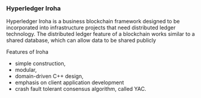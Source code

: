 
### Hyperledger Iroha

Hyperledger Iroha is a business blockchain framework designed to be incorporated into infrastructure projects that need distributed ledger technology. The distributed ledger feature of a blockchain works similar to a shared database, which can allow data to be shared publicly

Features of Iroha


- simple construction, 
- modular, 
- domain-driven C++ design, 
- emphasis on client application development
- crash fault tolerant consensus algorithm, called YAC.


